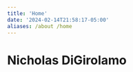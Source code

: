 ```yaml
---
title: 'Home'
date: '2024-02-14T21:58:17-05:00'
aliases: /about /home
---
```


# Nicholas DiGirolamo
